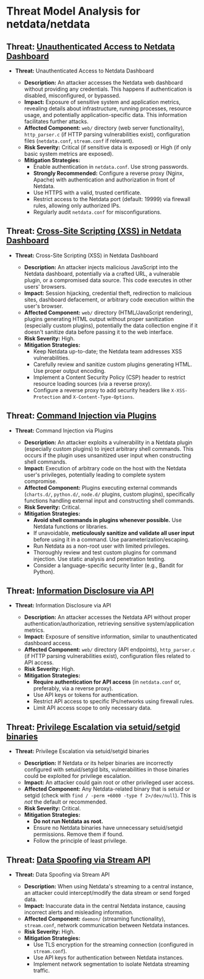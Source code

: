 # Threat Model Analysis for netdata/netdata

## Threat: [Unauthenticated Access to Netdata Dashboard](./threats/unauthenticated_access_to_netdata_dashboard.md)

*   **Threat:**  Unauthenticated Access to Netdata Dashboard

    *   **Description:** An attacker accesses the Netdata web dashboard without providing any credentials.  This happens if authentication is disabled, misconfigured, or bypassed.
    *   **Impact:**  Exposure of sensitive system and application metrics, revealing details about infrastructure, running processes, resource usage, and potentially application-specific data. This information facilitates further attacks.
    *   **Affected Component:**  `web/` directory (web server functionality), `http_parser.c` (if HTTP parsing vulnerabilities exist), configuration files (`netdata.conf`, `stream.conf` if relevant).
    *   **Risk Severity:**  Critical (if sensitive data is exposed) or High (if only basic system metrics are exposed).
    *   **Mitigation Strategies:**
        *   Enable authentication in `netdata.conf`. Use strong passwords.
        *   **Strongly Recommended:** Configure a reverse proxy (Nginx, Apache) with authentication and authorization in front of Netdata.
        *   Use HTTPS with a valid, trusted certificate.
        *   Restrict access to the Netdata port (default: 19999) via firewall rules, allowing only authorized IPs.
        *   Regularly audit `netdata.conf` for misconfigurations.

## Threat: [Cross-Site Scripting (XSS) in Netdata Dashboard](./threats/cross-site_scripting__xss__in_netdata_dashboard.md)

*   **Threat:**  Cross-Site Scripting (XSS) in Netdata Dashboard

    *   **Description:** An attacker injects malicious JavaScript into the Netdata dashboard, potentially via a crafted URL, a vulnerable plugin, or a compromised data source.  This code executes in other users' browsers.
    *   **Impact:**  Session hijacking, credential theft, redirection to malicious sites, dashboard defacement, or arbitrary code execution within the user's browser.
    *   **Affected Component:**  `web/` directory (HTML/JavaScript rendering), plugins generating HTML output without proper sanitization (especially custom plugins), potentially the data collection engine if it doesn't sanitize data before passing it to the web interface.
    *   **Risk Severity:**  High.
    *   **Mitigation Strategies:**
        *   Keep Netdata up-to-date; the Netdata team addresses XSS vulnerabilities.
        *   Carefully review and sanitize custom plugins generating HTML. Use proper output encoding.
        *   Implement a Content Security Policy (CSP) header to restrict resource loading sources (via a reverse proxy).
        *   Configure a reverse proxy to add security headers like `X-XSS-Protection` and `X-Content-Type-Options`.

## Threat: [Command Injection via Plugins](./threats/command_injection_via_plugins.md)

*   **Threat:**  Command Injection via Plugins

    *   **Description:** An attacker exploits a vulnerability in a Netdata plugin (especially custom plugins) to inject arbitrary shell commands. This occurs if the plugin uses unsanitized user input when constructing shell commands.
    *   **Impact:**  Execution of arbitrary code on the host with the Netdata user's privileges, potentially leading to complete system compromise.
    *   **Affected Component:**  Plugins executing external commands (`charts.d/`, `python.d/`, `node.d/` plugins, custom plugins), specifically functions handling external input and constructing shell commands.
    *   **Risk Severity:**  Critical.
    *   **Mitigation Strategies:**
        *   **Avoid shell commands in plugins whenever possible.** Use Netdata functions or libraries.
        *   If unavoidable, **meticulously sanitize and validate all user input** before using it in a command. Use parameterization/escaping.
        *   Run Netdata as a non-root user with limited privileges.
        *   Thoroughly review and test custom plugins for command injection. Use static analysis and penetration testing.
        *   Consider a language-specific security linter (e.g., Bandit for Python).

## Threat: [Information Disclosure via API](./threats/information_disclosure_via_api.md)

*   **Threat:**  Information Disclosure via API

    *   **Description:** An attacker accesses the Netdata API without proper authentication/authorization, retrieving sensitive system/application metrics.
    *   **Impact:**  Exposure of sensitive information, similar to unauthenticated dashboard access.
    *   **Affected Component:**  `web/` directory (API endpoints), `http_parser.c` (if HTTP parsing vulnerabilities exist), configuration files related to API access.
    *   **Risk Severity:**  High.
    *   **Mitigation Strategies:**
        *   **Require authentication for API access** (in `netdata.conf` or, preferably, via a reverse proxy).
        *   Use API keys or tokens for authentication.
        *   Restrict API access to specific IPs/networks using firewall rules.
        *   Limit API access scope to only necessary data.

## Threat: [Privilege Escalation via setuid/setgid binaries](./threats/privilege_escalation_via_setuidsetgid_binaries.md)

* **Threat:** Privilege Escalation via setuid/setgid binaries

    * **Description:** If Netdata or its helper binaries are incorrectly configured with setuid/setgid bits, vulnerabilities in those binaries could be exploited for privilege escalation.
    * **Impact:** An attacker could gain root or other privileged user access.
    * **Affected Component:** Any Netdata-related binary that is setuid or setgid (check with `find / -perm +6000 -type f 2>/dev/null`). This is *not* the default or recommended.
    * **Risk Severity:** Critical.
    * **Mitigation Strategies:**
        * **Do not run Netdata as root.**
        * Ensure no Netdata binaries have unnecessary setuid/setgid permissions. Remove them if found.
        * Follow the principle of least privilege.

## Threat: [Data Spoofing via Stream API](./threats/data_spoofing_via_stream_api.md)

* **Threat:** Data Spoofing via Stream API

    * **Description:** When using Netdata's streaming to a central instance, an attacker could intercept/modify the data stream or send forged data.
    * **Impact:** Inaccurate data in the central Netdata instance, causing incorrect alerts and misleading information.
    * **Affected Component:** `daemon/` (streaming functionality), `stream.conf`, network communication between Netdata instances.
    * **Risk Severity:** High.
    * **Mitigation Strategies:**
        * Use TLS encryption for the streaming connection (configured in `stream.conf`).
        * Use API keys for authentication between Netdata instances.
        * Implement network segmentation to isolate Netdata streaming traffic.

